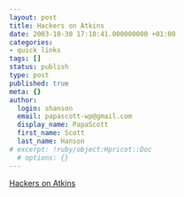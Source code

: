 ```yaml
---
layout: post
title: Hackers on Atkins
date: 2003-10-30 17:10:41.000000000 +01:00
categories:
- quick links
tags: []
status: publish
type: post
published: true
meta: {}
author:
  login: shanson
  email: papascott-wp@gmail.com
  display_name: PapaScott
  first_name: Scott
  last_name: Hanson
# excerpt: !ruby/object:Hpricot::Doc
  # options: {}
---
```

<p><a title="If you read blogs you already know this..." href="http://www.salon.com/tech/feature/2003/10/30/low_carb_hackers/">Hackers on Atkins</a></p>

